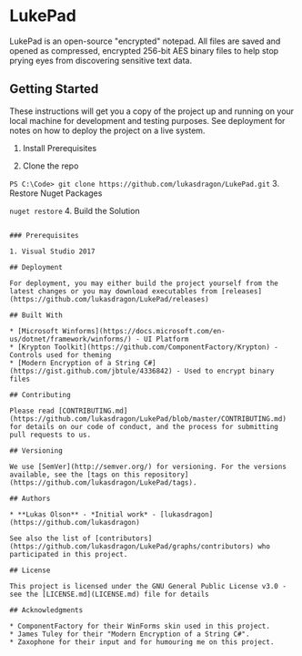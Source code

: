 # LukePad

LukePad is an open-source "encrypted" notepad. All files are saved and opened as compressed, encrypted 256-bit AES binary files to help stop prying eyes from discovering sensitive text data.

## Getting Started

These instructions will get you a copy of the project up and running on your local machine for development and testing purposes. See deployment for notes on how to deploy the project on a live system.
1. Install Prerequisites

2. Clone the repo

```PS C:\Code> git clone https://github.com/lukasdragon/LukePad.git```
3. Restore Nuget Packages

```nuget restore```
4. Build the Solution

```devenv EncryptedNotePad.sln /Build "Release|x86"

### Prerequisites

1. Visual Studio 2017

## Deployment

For deployment, you may either build the project yourself from the latest changes or you may download executables from [releases](https://github.com/lukasdragon/LukePad/releases) 

## Built With

* [Microsoft Winforms](https://docs.microsoft.com/en-us/dotnet/framework/winforms/) - UI Platform
* [Krypton Toolkit](https://github.com/ComponentFactory/Krypton) - Controls used for theming
* [Modern Encryption of a String C#](https://gist.github.com/jbtule/4336842) - Used to encrypt binary files

## Contributing

Please read [CONTRIBUTING.md](https://github.com/lukasdragon/LukePad/blob/master/CONTRIBUTING.md) for details on our code of conduct, and the process for submitting pull requests to us.

## Versioning

We use [SemVer](http://semver.org/) for versioning. For the versions available, see the [tags on this repository](https://github.com/lukasdragon/LukePad/tags). 

## Authors

* **Lukas Olson** - *Initial work* - [lukasdragon](https://github.com/lukasdragon)

See also the list of [contributors](https://github.com/lukasdragon/LukePad/graphs/contributors) who participated in this project.

## License

This project is licensed under the GNU General Public License v3.0 - see the [LICENSE.md](LICENSE.md) file for details

## Acknowledgments

* ComponentFactory for their WinForms skin used in this project.
* James Tuley for their "Modern Encryption of a String C#". 
* Zaxophone for their input and for humouring me on this project.
